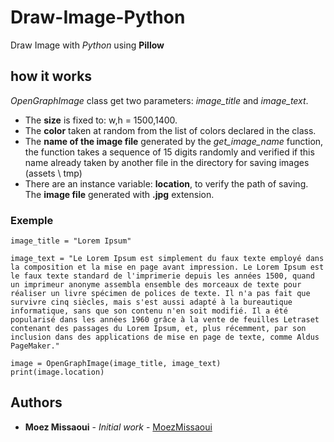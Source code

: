 # Draw-Image-Python

Draw Image with *Python* using **Pillow**

## how it works

*OpenGraphImage* class get two parameters: *image_title* and *image_text*.
* The **size** is fixed to: w,h = 1500,1400.
* The **color** taken at random from the list of colors declared in the class.
* The **name of the image file** generated by the *get_image_name* function, the function takes a sequence of 15 digits randomly and verified if this name already taken by another file in the directory for saving images (assets \ tmp)
* There are an instance variable: **location**, to verify the path of saving.
The **image file** generated with **.jpg** extension.


### Exemple

```
image_title = "Lorem Ipsum"

image_text = "Le Lorem Ipsum est simplement du faux texte employé dans la composition et la mise en page avant impression. Le Lorem Ipsum est le faux texte standard de l'imprimerie depuis les années 1500, quand un imprimeur anonyme assembla ensemble des morceaux de texte pour réaliser un livre spécimen de polices de texte. Il n'a pas fait que survivre cinq siècles, mais s'est aussi adapté à la bureautique informatique, sans que son contenu n'en soit modifié. Il a été popularisé dans les années 1960 grâce à la vente de feuilles Letraset contenant des passages du Lorem Ipsum, et, plus récemment, par son inclusion dans des applications de mise en page de texte, comme Aldus PageMaker."

image = OpenGraphImage(image_title, image_text)
print(image.location)
```


## Authors
* **Moez Missaoui** - *Initial work* - [MoezMissaoui](https://github.com/MoezMissaoui)